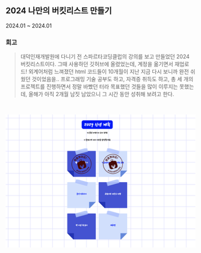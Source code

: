 ## 2024 나만의 버킷리스트 만들기

2024.01 ~ 2024.01
### 회고
> 대덕인재개발원에 다니기 전 스파르타코딩클럽의 강의를 보고 만들었던 2024 버킷리스트이다. 그때 사용하던 깃허브에 올렸었는데, 계정을 옮기면서 재업로드! 외계어처럼 느껴졌던 html 코드들이 10개월이 지난 지금 다시 보니까 완전 쉬웠던 것이었음을.. 프로그래밍 기술 공부도 하고, 자격증 취득도 하고, 총 세 개의 프로젝트를 진행하면서 정말 바빴던 터라 목표했던 것들을 많이 이루지는 못했는데, 올해가 아직 2개월 남짓 남았으니 그 시간 동안 성취해 보려고 한다. 

<br>

![2024 버킷리스트 이미지](https://github.com/ayeongshinn/2024bucketList/raw/main/2024bucketList.png)
